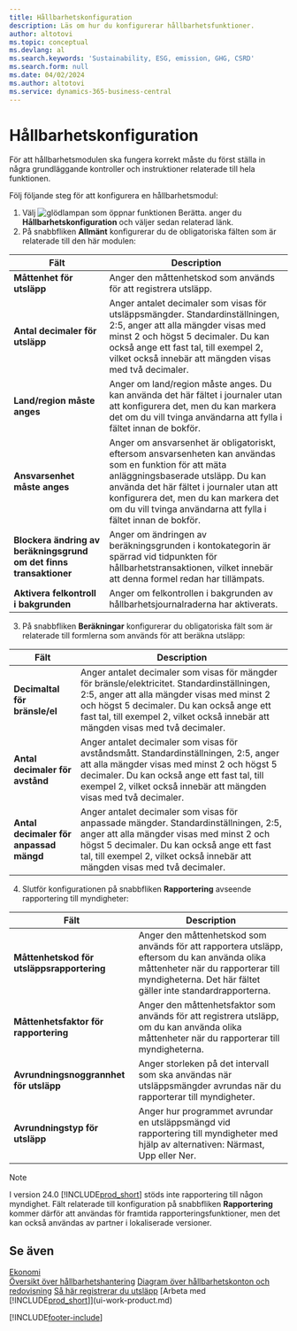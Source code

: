 ```yaml
---
title: Hållbarhetskonfiguration
description: Läs om hur du konfigurerar hållbarhetsfunktioner.
author: altotovi
ms.topic: conceptual
ms.devlang: al
ms.search.keywords: 'Sustainability, ESG, emission, GHG, CSRD'
ms.search.form: null
ms.date: 04/02/2024
ms.author: altotovi
ms.service: dynamics-365-business-central
---
```


# Hållbarhetskonfiguration  

För att hållbarhetsmodulen ska fungera korrekt måste du först ställa in några grundläggande kontroller och instruktioner relaterade till hela funktionen.  

Följ följande steg för att konfigurera en hållbarhetsmodul:  

1. Välj ![glödlampan som öppnar funktionen Berätta.](media/ui-search/search_small.png "Berätta för mig vad du vill göra") anger du **Hållbarhetskonfiguration** och väljer sedan relaterad länk.  
2. På snabbfliken **Allmänt** konfigurerar du de obligatoriska fälten som är relaterade till den här modulen:   

|  Fält  |  Description  |  
|--------|--------------| 
| **Måttenhet för utsläpp** | Anger den måttenhetskod som används för att registrera utsläpp. |
| **Antal decimaler för utsläpp** | Anger antalet decimaler som visas för utsläppsmängder. Standardinställningen, 2:5, anger att alla mängder visas med minst 2 och högst 5 decimaler. Du kan också ange ett fast tal, till exempel 2, vilket också innebär att mängden visas med två decimaler. |
| **Land/region måste anges** | Anger om land/region måste anges. Du kan använda det här fältet i journaler utan att konfigurera det, men du kan markera det om du vill tvinga användarna att fylla i fältet innan de bokför. |
| **Ansvarsenhet måste anges** | Anger om ansvarsenhet är obligatoriskt, eftersom ansvarsenheten kan användas som en funktion för att mäta anläggningsbaserade utsläpp. Du kan använda det här fältet i journaler utan att konfigurera det, men du kan markera det om du vill tvinga användarna att fylla i fältet innan de bokför. |
| **Blockera ändring av beräkningsgrund om det finns transaktioner** | Anger om ändringen av beräkningsgrunden i kontokategorin är spärrad vid tidpunkten för hållbarhetstransaktionen, vilket innebär att denna formel redan har tillämpats. |
| **Aktivera felkontroll i bakgrunden** | Anger om felkontrollen i bakgrunden av hållbarhetsjournalraderna har aktiverats. |

3.  På snabbfliken **Beräkningar** konfigurerar du obligatoriska fält som är relaterade till formlerna som används för att beräkna utsläpp:  

|  Fält  |  Description  |  
|--------|--------------| 
| **Decimaltal för bränsle/el** | Anger antalet decimaler som visas för mängder för bränsle/elektricitet. Standardinställningen, 2:5, anger att alla mängder visas med minst 2 och högst 5 decimaler. Du kan också ange ett fast tal, till exempel 2, vilket också innebär att mängden visas med två decimaler. |
| **Antal decimaler för avstånd** | Anger antalet decimaler som visas för avståndsmått. Standardinställningen, 2:5, anger att alla mängder visas med minst 2 och högst 5 decimaler. Du kan också ange ett fast tal, till exempel 2, vilket också innebär att mängden visas med två decimaler. |
| **Antal decimaler för anpassad mängd** | Anger antalet decimaler som visas för anpassade mängder. Standardinställningen, 2:5, anger att alla mängder visas med minst 2 och högst 5 decimaler. Du kan också ange ett fast tal, till exempel 2, vilket också innebär att mängden visas med två decimaler. |

4.  Slutför konfigurationen på snabbfliken **Rapportering** avseende rapportering till myndigheter:   

|  Fält  |  Description  |  
|--------|--------------| 
| **Måttenhetskod för utsläppsrapportering** | Anger den måttenhetskod som används för att rapportera utsläpp, eftersom du kan använda olika måttenheter när du rapporterar till myndigheterna. Det här fältet gäller inte standardrapporterna. |
| **Måttenhetsfaktor för rapportering** | Anger den måttenhetsfaktor som används för att registrera utsläpp, om du kan använda olika måttenheter när du rapporterar till myndigheterna. |
| **Avrundningsnoggrannhet för utsläpp** | Anger storleken på det intervall som ska användas när utsläppsmängder avrundas när du rapporterar till myndigheter. |
| **Avrundningstyp för utsläpp** | Anger hur programmet avrundar en utsläppsmängd vid rapportering till myndigheter med hjälp av alternativen: Närmast, Upp eller Ner. |

>[!NOTE]
> I version 24.0 [!INCLUDE[prod_short](includes/prod_short.md)] stöds inte rapportering till någon myndighet. Fält relaterade till konfiguration på snabbfliken **Rapportering** kommer därför att användas för framtida rapporteringsfunktioner, men det kan också användas av partner i lokaliserade versioner.

## Se även  
[Ekonomi](finance.md)    
[Översikt över hållbarhetshantering](finance-manage-sustainability.md)
[Diagram över hållbarhetskonton och redovisning](finance-sustainability-accounts-ledger.md)
[Så här registrerar du utsläpp](finance-sustainability-journal.md)
[Arbeta med [!INCLUDE[prod_short](includes/prod_short.md)]](ui-work-product.md)


[!INCLUDE[footer-include](includes/footer-banner.md)]
